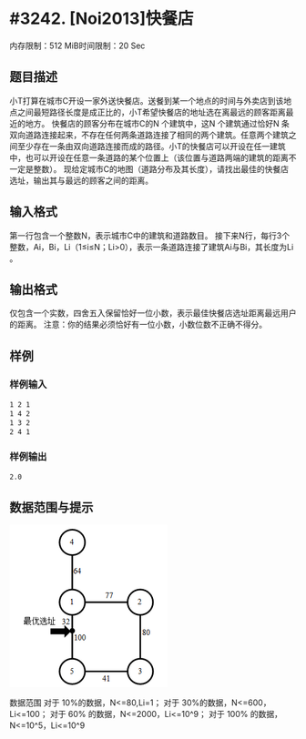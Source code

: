# #3242. [Noi2013]快餐店

内存限制：512 MiB时间限制：20 Sec

## 题目描述

小T打算在城市C开设一家外送快餐店。送餐到某一个地点的时间与外卖店到该地点之间最短路径长度是成正比的，小T希望快餐店的地址选在离最远的顾客距离最近的地方。 快餐店的顾客分布在城市C的N 个建筑中，这N 个建筑通过恰好N 条双向道路连接起来，不存在任何两条道路连接了相同的两个建筑。任意两个建筑之间至少存在一条由双向道路连接而成的路径。小T的快餐店可以开设在任一建筑中，也可以开设在任意一条道路的某个位置上（该位置与道路两端的建筑的距离不一定是整数）。 现给定城市C的地图（道路分布及其长度），请找出最佳的快餐店选址，输出其与最远的顾客之间的距离。 

## 输入格式

第一行包含一个整数N，表示城市C中的建筑和道路数目。
接下来N行，每行3个整数，Ai，Bi，Li（1&le;i&le;N；Li>0），表示一条道路连接了建筑Ai与Bi，其长度为Li 。

## 输出格式

仅包含一个实数，四舍五入保留恰好一位小数，表示最佳快餐店选址距离最远用户的距离。
注意：你的结果必须恰好有一位小数，小数位数不正确不得分。

## 样例

### 样例输入

    
    1 2 1
    1 4 2
    1 3 2
    2 4 1
    

### 样例输出

    
    2.0
    

## 数据范围与提示

![](upload/201307/11.png)

数据范围
对于 10%的数据，N<=80,Li=1； 
对于 30%的数据，N<=600，Li<=100； 
对于 60% 的数据，N<=2000，Li<=10^9； 
对于 100% 的数据，N<=10^5，Li<=10^9 
